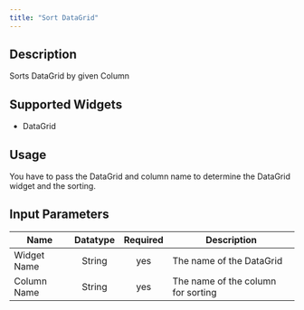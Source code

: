 ```yaml
---
title: "Sort DataGrid"
---
```

## Description
Sorts DataGrid by given Column

## Supported Widgets
 + DataGrid

## Usage
You have to pass the DataGrid and column name to determine the DataGrid widget and the sorting.

## Input Parameters
Name | Datatype |Required| Description
---- |:--------:|:------:|---------------
Widget Name | String | yes | The name of the DataGrid
Column Name | String |yes| The name of the column for sorting
